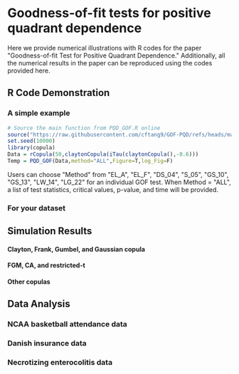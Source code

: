 # Goodness-of-fit tests for positive quadrant dependence

Here we provide numerical illustrations with R codes for the paper "Goodness-of-fit Test for Positive Quadrant Dependence." 
Additionally, all the numerical results in the paper can be reproduced using the codes provided here. 

## R Code Demonstration

### A simple example
```R
# Source the main function from PQD_GOF.R online
source("https://raw.githubusercontent.com/cftang9/GOF-PQD/refs/heads/main/PQD_GOF.R")
set.seed(10000)
library(copula)
Data = rCopula(50,claytonCopula(iTau(claytonCopula(),-0.6)))
Temp = PQD_GOF(Data,method="ALL",Figure=T,log_Fig=F)
```
Users can choose "Method" from "EL_A", "EL_F", "DS_04", "S_05", "GS_10", "GS_13", "LW_14", "LG_22" for an individual GOF test. 
When Method = "ALL", a list of test statistics, critical values, p-value, and time will be provided. 


### For your dataset

## Simulation Results

#### Clayton, Frank, Gumbel, and Gaussian copula

#### FGM, CA, and restricted-t

#### Other copulas

####

## Data Analysis

### NCAA basketball attendance data

### Danish insurance data

### Necrotizing enterocolitis data























